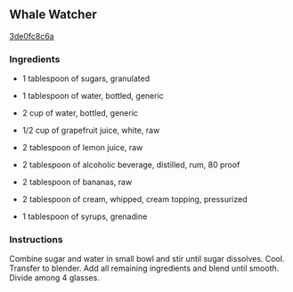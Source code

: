 ## Whale Watcher

[3de0fc8c6a](http://www.epicurious.com/recipes/food/views/whale-watcher-200540)

### Ingredients

 - 1 tablespoon of sugars, granulated

 - 1 tablespoon of water, bottled, generic

 - 2 cup of water, bottled, generic

 - 1/2 cup of grapefruit juice, white, raw

 - 2 tablespoon of lemon juice, raw

 - 2 tablespoon of alcoholic beverage, distilled, rum, 80 proof

 - 2 tablespoon of bananas, raw

 - 2 tablespoon of cream, whipped, cream topping, pressurized

 - 1 tablespoon of syrups, grenadine

### Instructions

Combine sugar and water in small bowl and stir until sugar dissolves. Cool. Transfer to blender. Add all remaining ingredients and blend until smooth. Divide among 4 glasses.